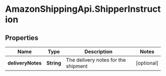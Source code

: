 # AmazonShippingApi.ShipperInstruction

## Properties

Name | Type | Description | Notes
------------ | ------------- | ------------- | -------------
**deliveryNotes** | **String** | The delivery notes for the shipment | [optional] 


